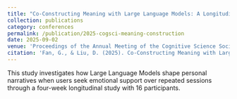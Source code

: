 ```yaml
---
title: "Co-Constructing Meaning with Large Language Models: A Longitudinal Analysis of Human-AI Dialogues in Emotional Support Contexts (CCF B)"
collection: publications
category: conferences
permalink: /publication/2025-cogsci-meaning-construction
date: 2025-09-02
venue: 'Proceedings of the Annual Meeting of the Cognitive Science Society (Vol. 47)'
citation: 'Fan, G., & Liu, D. (2025). Co-Constructing Meaning with Large Language Models: A Longitudinal Analysis of Human-AI Dialogues in Emotional Support Contexts. In <i>Proceedings of the Annual Meeting of the Cognitive Science Society</i> (Vol. 47).'
---
```


This study investigates how Large Language Models shape personal narratives when users seek emotional support over repeated sessions through a four-week longitudinal study with 16 participants.

